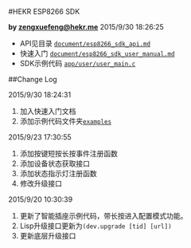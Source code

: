 #HEKR ESP8266 SDK

**by [zengxuefeng@hekr.me](mailto:zengxuefeng@hekr.me "zengxuefeng@hekr.me")**  2015/9/30 18:26:25  

- API见目录 [`document/esp8266_sdk_api.md`](https://github.com/HEKR-Cloud/HEKR-ESP8266-SDK/blob/master/document/ESP8266_SDK_API.md) 
- 快速入门 [`document/esp8266_sdk_user_manual.md`](https://github.com/HEKR-Cloud/HEKR-ESP8266-SDK/blob/master/document/ESP8266快速入门手册.pdf)
- SDK示例代码 [`app/user/user_main.c`](https://github.com/HEKR-Cloud/HEKR-ESP8266-SDK/blob/master/examples)

##Change Log

2015/9/30 18:24:31 

1. 加入快速入门文档
2. 添加示例代码文件夹[`examples`](https://github.com/HEKR-Cloud/HEKR-ESP8266-SDK/tree/master/examples)

2015/9/23 17:30:55 

1. 添加按键短按长按事件注册函数
2. 添加设备状态获取接口
3. 添加状态指示灯注册函数
4. 修改升级接口

2015/9/20 10:30:39 

1. 更新了智能插座示例代码，带长按进入配置模式功能。
2. Lisp升级接口更新为`(dev.upgrade [tid] [url])`
3. 更新底层升级接口
